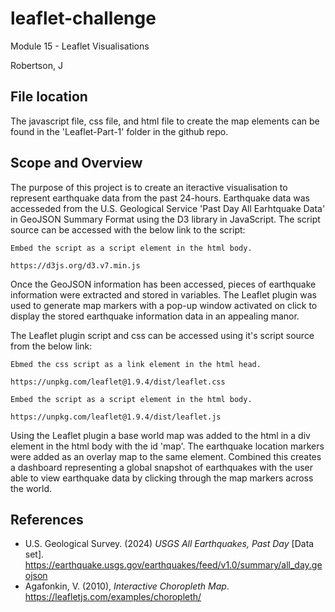 # leaflet-challenge
Module 15 - Leaflet Visualisations

Robertson, J

## File location

The javascript file, css file, and html file to create the map elements can be found in the 'Leaflet-Part-1' folder in the github repo.

## Scope and Overview

The purpose of this project is to create an iteractive visualisation to represent earthquake data from the past 24-hours. Earthquake data was accesseded from the U.S. Geological Service 'Past Day All Earhtquake Data' in GeoJSON Summary Format using the D3 library in JavaScript. The script source can be accessed with the below link to the script:

    Embed the script as a script element in the html body.

    https://d3js.org/d3.v7.min.js

Once the GeoJSON information has been accessed, pieces of earthquake information were extracted and stored in variables. The Leaflet plugin was used to generate map markers with a pop-up window activated on click to display the stored earthquake information data in an appealing manor.

The Leaflet plugin script and css can be accessed using it's script source from the below link:

    Ebmed the css script as a link element in the html head.

    https://unpkg.com/leaflet@1.9.4/dist/leaflet.css

    Embed the script as a script element in the html body.

    https://unpkg.com/leaflet@1.9.4/dist/leaflet.js

Using the Leaflet plugin a base world map was added to the html in a div element in the html body with the id 'map'. The earthquake location markers were added as an overlay map to the same element. Combined this creates a dashboard representing a global snapshot of earthquakes with the user able to view earthquake data by clicking through the map markers across the world.

## References

- U.S. Geological Survey. (2024) *USGS All Earthquakes, Past Day* [Data set]. https://earthquake.usgs.gov/earthquakes/feed/v1.0/summary/all_day.geojson
- Agafonkin, V. (2010), *Interactive Choropleth Map*. https://leafletjs.com/examples/choropleth/
